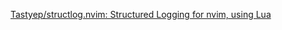 [Tastyep/structlog.nvim: Structured Logging for nvim, using Lua](https://github.com/Tastyep/structlog.nvim)
